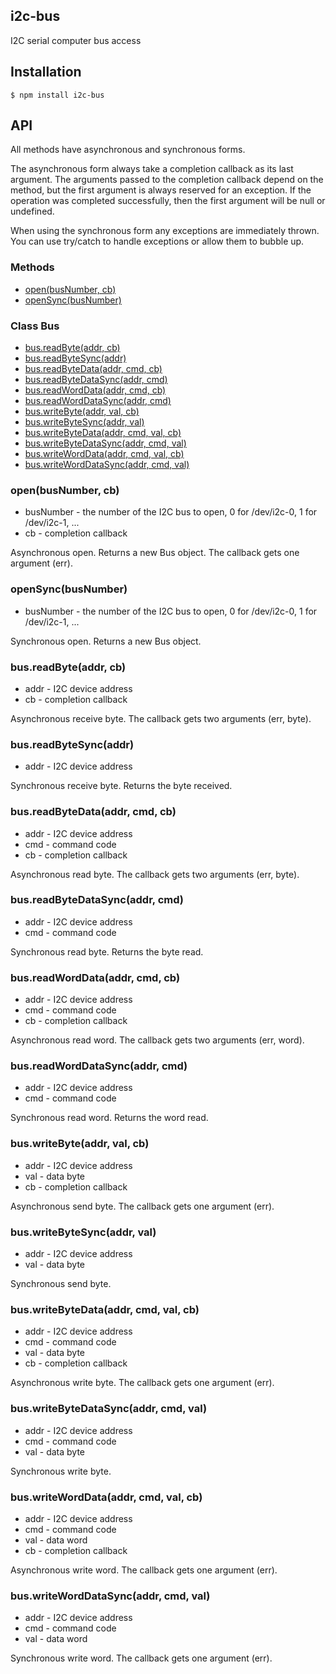 ## i2c-bus

I2C serial computer bus access

## Installation

    $ npm install i2c-bus

## API

All methods have asynchronous and synchronous forms.

The asynchronous form always take a completion callback as its last argument.
The arguments passed to the completion callback depend on the method, but the
first argument is always reserved for an exception. If the operation was
completed successfully, then the first argument will be null or undefined.

When using the synchronous form any exceptions are immediately thrown. You can
use try/catch to handle exceptions or allow them to bubble up. 

### Methods

  * [open(busNumber, cb)](https://github.com/fivdi/i2c-bus#openbusnumber-cb)
  * [openSync(busNumber)](https://github.com/fivdi/i2c-bus#opensyncbusnumber)

### Class Bus

  * [bus.readByte(addr, cb)](https://github.com/fivdi/i2c-bus#busreadbyteaddr-cb)
  * [bus.readByteSync(addr)](https://github.com/fivdi/i2c-bus#busreadbytesyncaddr)
  * [bus.readByteData(addr, cmd, cb)](https://github.com/fivdi/i2c-bus#busreadbytedataaddr-cmd-cb)
  * [bus.readByteDataSync(addr, cmd)](https://github.com/fivdi/i2c-bus#busreadbytedatasyncaddr-cmd)
  * [bus.readWordData(addr, cmd, cb)](https://github.com/fivdi/i2c-bus#busreadworddataaddr-cmd-cb)
  * [bus.readWordDataSync(addr, cmd)](https://github.com/fivdi/i2c-bus#busreadworddatasyncaddr-cmd)
  * [bus.writeByte(addr, val, cb)](https://github.com/fivdi/i2c-bus#buswritebyteaddr-val-cb)
  * [bus.writeByteSync(addr, val)](https://github.com/fivdi/i2c-bus#buswritebytesyncaddr-val)
  * [bus.writeByteData(addr, cmd, val, cb)](https://github.com/fivdi/i2c-bus#buswritebytedataaddr-cmd-val-cb)
  * [bus.writeByteDataSync(addr, cmd, val)](https://github.com/fivdi/i2c-bus#buswritebytedatasyncaddr-cmd-val)
  * [bus.writeWordData(addr, cmd, val, cb)](https://github.com/fivdi/i2c-bus#buswriteworddataaddr-cmd-val-cb)
  * [bus.writeWordDataSync(addr, cmd, val)](https://github.com/fivdi/i2c-bus#buswriteworddatasyncaddr-cmd-val)

### open(busNumber, cb)
- busNumber - the number of the I2C bus to open, 0 for /dev/i2c-0, 1 for /dev/i2c-1, ...
- cb - completion callback

Asynchronous open. Returns a new Bus object. The callback gets one argument (err).

### openSync(busNumber)
- busNumber - the number of the I2C bus to open, 0 for /dev/i2c-0, 1 for /dev/i2c-1, ...

Synchronous open. Returns a new Bus object.

### bus.readByte(addr, cb)
- addr - I2C device address
- cb - completion callback

Asynchronous receive byte. The callback gets two arguments (err, byte).

### bus.readByteSync(addr)
- addr - I2C device address

Synchronous receive byte. Returns the byte received.

### bus.readByteData(addr, cmd, cb)
- addr - I2C device address
- cmd - command code
- cb - completion callback

Asynchronous read byte. The callback gets two arguments (err, byte).

### bus.readByteDataSync(addr, cmd)
- addr - I2C device address
- cmd - command code

Synchronous read byte. Returns the byte read.

### bus.readWordData(addr, cmd, cb)
- addr - I2C device address
- cmd - command code
- cb - completion callback

Asynchronous read word. The callback gets two arguments (err, word).

### bus.readWordDataSync(addr, cmd)
- addr - I2C device address
- cmd - command code

Synchronous read word. Returns the word read.

### bus.writeByte(addr, val, cb)
- addr - I2C device address
- val - data byte
- cb - completion callback

Asynchronous send byte. The callback gets one argument (err).

### bus.writeByteSync(addr, val)
- addr - I2C device address
- val - data byte

Synchronous send byte.

### bus.writeByteData(addr, cmd, val, cb)
- addr - I2C device address
- cmd - command code
- val - data byte
- cb - completion callback

Asynchronous write byte. The callback gets one argument (err).

### bus.writeByteDataSync(addr, cmd, val)
- addr - I2C device address
- cmd - command code
- val - data byte

Synchronous write byte.

### bus.writeWordData(addr, cmd, val, cb)
- addr - I2C device address
- cmd - command code
- val - data word
- cb - completion callback

Asynchronous write word. The callback gets one argument (err).

### bus.writeWordDataSync(addr, cmd, val)
- addr - I2C device address
- cmd - command code
- val - data word

Synchronous write word. The callback gets one argument (err).

